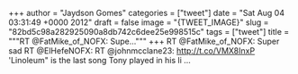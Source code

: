 
+++
author = "Jaydson Gomes"
categories = ["tweet"]
date = "Sat Aug 04 03:31:49 +0000 2012"
draft = false
image = "{TWEET_IMAGE}"
slug = "82bd5c98a282925090a8db742c6dee25e998515c"
tags = ["tweet"]
title = """RT @FatMike_of_NOFX: Supe..."""
+++
RT @FatMike_of_NOFX: Super sad RT @ElHefeNOFX: RT @johnmcclane23: http://t.co/VMX8InxP 'Linoleum" is the last song Tony played in his li ...
